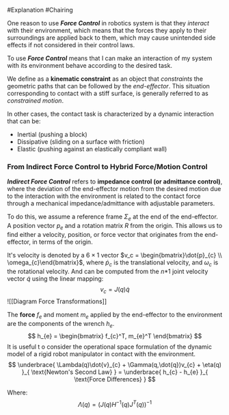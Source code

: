 #Explanation #Chairing 

One reason to use ***Force Control*** in robotics system is that they *interact* with their environment, which means that the forces they apply to their surroundings are applied back to them, which may cause unintended side effects if not considered in their control laws.

To use ***Force Control*** means that I can make an interaction of my system with its environment behave according to the desired task.

We define as a **kinematic constraint** as an object that *constraints* the geometric paths that can be followed by the *end-effector*. This situation corresponding to contact with a stiff surface, is generally referred to as *constrained motion*.

In other cases, the contact task is characterized by a dynamic interaction that can be:
- Inertial (pushing a block)
- Dissipative (sliding on a surface with friction)
- Elastic (pushing against an elastically compliant wall)

### From Indirect Force Control to Hybrid Force/Motion Control

***Indirect Force Control*** refers to **impedance control (or admittance control)**, where the deviation of the end-effector motion from the desired motion due to the interaction with the environment is related to the contact force through a mechanical impedance/admittance with adjustable parameters.

To do this, we assume a reference frame $\Sigma_{e}$ at the end of the end-effector. A position vector $p_{e}$ and a rotation matrix $R$ from the origin. This allows us to find either a velocity, position, or force vector that originates from the end-effector, in terms of the origin.

It's velocity is denoted by a $6 \times 1$ vector $v_c = \begin{bmatrix}\dot{p}_{c}  \\ \omega_{c}\end{bmatrix}$, where $\dot{p}_{c}$  is the translational velocity, and $\omega_{c}$ is the rotational velocity. And can be computed from the $n$\*1 joint velocity vector $\dot{q}$ using the linear mapping:
$$
v_{c} = J(q) \dot{q}
$$
![[Diagram Force Transformations]]

The **force** $f_{e}$ and moment $m_e$ applied by the end-effector to the environment are the components of the wrench $h_e$.
$$
h_{e} = \begin{bmatrix}
f_{c}^T, m_{e}^T
\end{bmatrix}
$$
It is useful t o consider the operational space formulation of the dynamic model of a rigid robot manipulator in contact with the environment.
$$
\underbrace{ \Lambda(q)\dot{v}_{c} + \Gamma(q,\dot{q})v_{c} + \eta(q) }_{ \text{Newton's Second Law} } = \underbrace{ h_{c} - h_{e} }_{ \text{Force Differences} }
$$

Where:
$$
\Lambda(q) = (J(q)H^{-1}(q)J^T(q))^{-1}
$$
